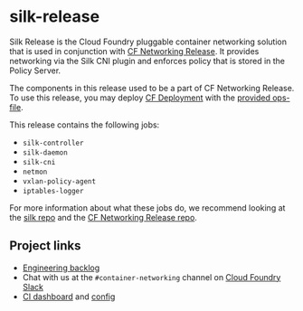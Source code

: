 # silk-release

Silk Release is the Cloud Foundry pluggable container networking solution that is used in conjunction
with [CF Networking Release](https://code.cloudfoundry.org/cf-networking-release). It provides networking via the Silk CNI plugin
and enforces policy that is stored in the Policy Server.

The components in this release used to be a part of CF Networking Release. To use this release, you may deploy
[CF Deployment](https://github.com/cloudfoundry/cf-deployment) with the [provided ops-file](https://github.com/cloudfoundry/cf-deployment/tree/master/operations/experimental/use-silk-release.yml).

This release contains the following jobs:
- `silk-controller`
- `silk-daemon`
- `silk-cni`
- `netmon`
- `vxlan-policy-agent`
- `iptables-logger`

For more information about what these jobs do, we recommend looking at the [silk repo](https://code.cloudfoundry.org/silk)
and the [CF Networking Release repo](https://code.cloudfoundry.org/cf-networking-release).

## Project links
- [Engineering backlog](https://www.pivotaltracker.com/n/projects/1498342)
- Chat with us at the `#container-networking` channel on [Cloud Foundry Slack](http://slack.cloudfoundry.org/)
- [CI dashboard](http://dashboard.c2c.cf-app.com) and [config](https://github.com/cloudfoundry-incubator/cf-networking-ci)
